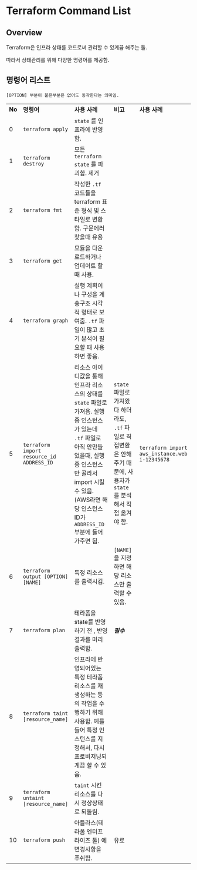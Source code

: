 # Terraform Command List
## Overview
Terraform은 인프라 상태를 코드로써 관리할 수 있게끔 해주는 툴.

따라서 상태관리를 위해 다양한 명령어를 제공함.

## 명령어 리스트
    [OPTION] 부분이 붙은부분은 없어도 동작한다는 의미임.
||||||
|--|--|--|--|--|
|**No**|**명령어**|**사용 사례**|**비고**|**사용 사례**|
|0|```terraform apply```|```state``` 를 인프라에 반영함.|||
|1|```terraform destroy```|모든 ```terraform state``` 를 파괴함. 제거|||
|2|```terraform fmt```|작성한 ```.tf``` 코드들을 terraform 표준 형식 및 스타일로 변환함. 구문에러 찾을때 유용|||
|3|```terraform get```|모듈을 다운로드하거나 업데이트 할때 사용.|||
|4|```terraform graph```|실행 계획이나 구성을 계층구조 시각적 형태로 보여줌. ```.tf``` 파일이 많고 초기 분석이 필요할 때 사용하면 좋음.|||
|5|```terraform import resource_id ADDRESS_ID```|리소스 아이디값을 통해 인프라 리소스의 상태를 ```state``` 파일로 가져욤. 실행중 인스턴스가 있는데 ```.tf``` 파일로 아직 안만들었을때, 실행중 인스턴스만 골라서 import 시킬 수 있음.(AWS라면 해당 인스턴스 ID가 ```ADDRESS_ID``` 부분에 들어가주면 됨.|```state``` 파일로 가져왔다 하더라도, ```.tf``` 파일로 직접변환은 안해주기 때문에, 사용자가 ```state``` 를 분석해서 직접 옮겨야 함.|```terraform import aws_instance.web i-12345678```|
|6|```terraform output [OPTION] [NAME]```|특정 리소스를 출력시킴.|```[NAME]``` 을 지정하면 해당 리소스만 출력할 수 있음.||
|7|```terraform plan```|테라폼을 state를 반영하기 전 , 반영결과를 미리 출력함.|***필수***||
|8|```terraform taint [resource_name]```|인프라에 반영되어있는 특정 테라폼 리소스를 재 생성하는 등의 작업을 수행하기 위해 사용함. 예를들어 특정 인스턴스를 지정해서, 다시 프로비저닝되게끔 할 수 있음.|||
|9|```terraform untaint [resource_name]```|```taint``` 시킨 리소스를 다시 정상상태로 되돌림.|||
|10|```terraform push```|아틀라스(테라폼 엔터프라이즈 툴) 에 변경사항을 푸쉬함.|유료||

